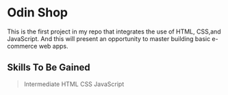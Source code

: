 # Odin Shop

This is the first project in my repo that integrates the use of HTML, CSS,and JavaScript. And this will present an opportunity to master building basic e-commerce web apps.  

## Skills To Be Gained

   > Intermediate HTML
   > CSS
   > JavaScript
